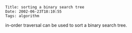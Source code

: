     Title: sorting a binary search tree
    Date: 2002-06-23T18:10:55
    Tags: algorithm

in-order traversal can be used to sort a binary search tree.
